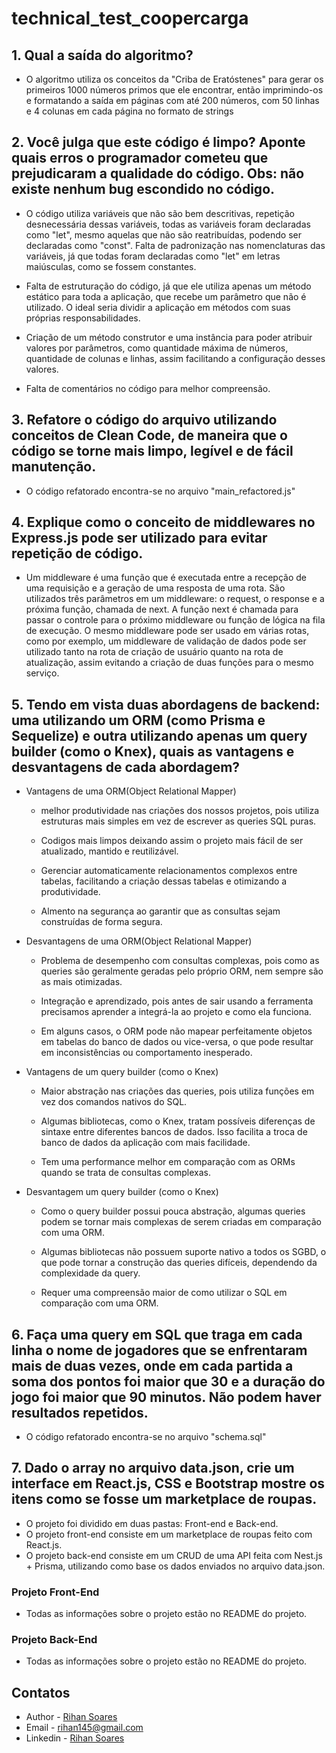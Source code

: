 # technical_test_coopercarga

## 1. Qual a saída do algoritmo?

- O algoritmo utiliza os conceitos da "Criba de Eratóstenes" para gerar os primeiros 1000 números primos que ele encontrar, então imprimindo-os e formatando a saída em páginas com até 200 números, com 50 linhas e 4 colunas em cada página no formato de strings

## 2. Você julga que este código é limpo? Aponte quais erros o programador cometeu que prejudicaram a qualidade do código. Obs: não existe nenhum bug escondido no código.

- O código utiliza variáveis que não são bem descritivas, repetição desnecessária dessas variáveis, todas as variáveis foram declaradas como "let", mesmo aquelas que não são reatribuídas, podendo ser declaradas como "const". Falta de padronização nas nomenclaturas das variáveis, já que todas foram declaradas como "let" em letras maiúsculas, como se fossem constantes.

- Falta de estruturação do código, já que ele utiliza apenas um método estático para toda a aplicação, que recebe um parâmetro que não é utilizado. O ideal seria dividir a aplicação em métodos com suas próprias responsabilidades.

- Criação de um método construtor e uma instância para poder atribuir valores por parâmetros, como quantidade máxima de números, quantidade de colunas e linhas, assim facilitando a configuração desses valores.

- Falta de comentários no código para melhor compreensão.

## 3. Refatore o código do arquivo utilizando conceitos de Clean Code, de maneira que o código se torne mais limpo, legível e de fácil manutenção.

- O código refatorado encontra-se no arquivo "main_refactored.js"

## 4. Explique como o conceito de middlewares no Express.js pode ser utilizado para evitar repetição de código.

- Um middleware é uma função que é executada entre a recepção de uma requisição e a geração de uma resposta de uma rota. São utilizados três parâmetros em um middleware: o request, o response e a próxima função, chamada de next. A função next é chamada para passar o controle para o próximo middleware ou função de lógica na fila de execução. O mesmo middleware pode ser usado em várias rotas, como por exemplo, um middleware de validação de dados pode ser utilizado tanto na rota de criação de usuário quanto na rota de atualização, assim evitando a criação de duas funções para o mesmo serviço.

## 5. Tendo em vista duas abordagens de backend: uma utilizando um ORM (como Prisma e Sequelize) e outra utilizando apenas um query builder (como o Knex), quais as vantagens e desvantagens de cada abordagem?

- Vantagens de uma ORM(Object Relational Mapper)

  - melhor produtividade nas criações dos nossos projetos, pois utiliza estruturas mais simples em vez de escrever as queries SQL puras.

  - Codigos mais limpos deixando assim o projeto mais fácil de ser atualizado, mantido e reutilizável.

  - Gerenciar automaticamente relacionamentos complexos entre tabelas, facilitando a criação dessas tabelas e otimizando a produtividade.

  - Almento na segurança ao garantir que as consultas sejam construídas de forma segura.

- Desvantagens de uma ORM(Object Relational Mapper)

  - Problema de desempenho com consultas complexas, pois como as queries são geralmente geradas pelo próprio ORM, nem sempre são as mais otimizadas.

  - Integração e aprendizado, pois antes de sair usando a ferramenta precisamos aprender a integrá-la ao projeto e como ela funciona.

  - Em alguns casos, o ORM pode não mapear perfeitamente objetos em tabelas do banco de dados ou vice-versa, o que pode resultar em inconsistências ou comportamento inesperado.

- Vantagens de um query builder (como o Knex)

  - Maior abstração nas criações das queries, pois utiliza funções em vez dos comandos nativos do SQL.

  - Algumas bibliotecas, como o Knex, tratam possíveis diferenças de sintaxe entre diferentes bancos de dados. Isso facilita a troca de banco de dados da aplicação com mais facilidade.

  - Tem uma performance melhor em comparação com as ORMs quando se trata de consultas complexas.

- Desvantagem um query builder (como o Knex)

  - Como o query builder possui pouca abstração, algumas queries podem se tornar mais complexas de serem criadas em comparação com uma ORM.

  - Algumas bibliotecas não possuem suporte nativo a todos os SGBD, o que pode tornar a construção das queries difíceis, dependendo da complexidade da query.

  - Requer uma compreensão maior de como utilizar o SQL em comparação com uma ORM.

## 6. Faça uma query em SQL que traga em cada linha o nome de jogadores que se enfrentaram mais de duas vezes, onde em cada partida a soma dos pontos foi maior que 30 e a duração do jogo foi maior que 90 minutos. Não podem haver resultados repetidos.

- O código refatorado encontra-se no arquivo "schema.sql"

## 7. Dado o array no arquivo data.json, crie um interface em React.js, CSS e Bootstrap mostre os itens como se fosse um marketplace de roupas.

- O projeto foi dividido em duas pastas: Front-end e Back-end.
- O projeto front-end consiste em um marketplace de roupas feito com React.js.
- O projeto back-end consiste em um CRUD de uma API feita com Nest.js + Prisma, utilizando como base os dados enviados no arquivo data.json.

### Projeto Front-End
- Todas as informações sobre o projeto estão no README do projeto.

### Projeto Back-End
- Todas as informações sobre o projeto estão no README do projeto.
## Contatos

- Author - [Rihan Soares](https://portfolio-blue-three-14.vercel.app/#home)
- Email - rihan145@gmail.com
- Linkedin - [Rihan Soares](https://www.linkedin.com/in/rihansoares/)
